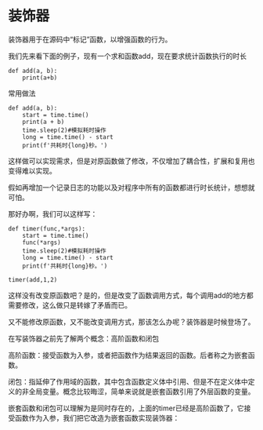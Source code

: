 
# 装饰器

装饰器用于在源码中“标记”函数，以增强函数的行为。

我们先来看下面的例子，现有一个求和函数add，现在要求统计函数执行的时长

```
def add(a, b):
    print(a+b)
```

常用做法
```
def add(a, b):
    start = time.time()
    print(a + b)
    time.sleep(2)#模拟耗时操作
    long = time.time() - start
    print(f'共耗时{long}秒。')
```

这样做可以实现需求，但是对原函数做了修改，不仅增加了耦合性，扩展和复用也变得难以实现。

假如再增加一个记录日志的功能以及对程序中所有的函数都进行时长统计，想想就可怕。

那好办啊，我们可以这样写：

```
def timer(func,*args):
    start = time.time()
    func(*args)
    time.sleep(2)#模拟耗时操作
    long = time.time() - start
    print(f'共耗时{long}秒。')

timer(add,1,2)
```

这样没有改变原函数吧？是的，但是改变了函数调用方式，每个调用add的地方都需要修改，这么做只是转嫁了矛盾而已。

又不能修改原函数，又不能改变调用方式，那该怎么办呢？装饰器是时候登场了。

在写装饰器之前先了解两个概念：高阶函数和闭包

高阶函数：接受函数为入参，或者把函数作为结果返回的函数。后者称之为嵌套函数。

闭包：指延伸了作用域的函数，其中包含函数定义体中引用、但是不在定义体中定义的非全局变量。概念比较晦涩，简单来说就是嵌套函数引用了外层函数的变量。

嵌套函数和闭包可以理解为是同时存在的，上面的timer已经是高阶函数了，它接受函数作为入参，我们把它改造为嵌套函数实现装饰器：


















